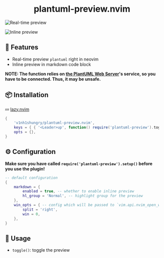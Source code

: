 <h1 align="center">plantuml-preview.nvim</h1>

![Real-time preview](https://github.com/v1nh1shungry/plantuml-preview.nvim/assets/98312435/8ccba7c2-90ac-4d7c-8434-04b44abb2960)

![Inline preview](https://github.com/v1nh1shungry/plantuml-preview.nvim/assets/98312435/f7d9ca0e-4676-4d88-8ac2-128ccbb7de65)

## 🎉 Features

* Real-time preview `plantuml` right in neovim
* Inline preview in markdown code block

**NOTE: The function relies on [the PlantUML Web Server](https://www.plantuml.com/plantuml/uml/SyfFKj2rKt3CoKnELR1Io4ZDoSa70000)'s
service, so you have to be connected. Thus, it may be unsafe.**

## 📦 Installation

💤 [lazy.nvim](https://github.com/folke/lazy.nvim)

```lua
{
    'v1nh1shungry/plantuml-preview.nvim',
    keys = { { '<Leader>up', function() require('plantuml-preview').toggle() end }, desc = 'Preview plantuml' },
    opts = {},
}
```

## ⚙️ Configuration

**Make sure you have called `require('plantuml-preview').setup()` before you use the plugin!**

```lua
-- default configuration
{
    markdown = {
        enabled = true, -- whether to enable inline preview
        hl_group = 'Normal', -- highlight group for the preview
    },
    win_opts = { -- config which will be passed to `vim.api.nvim_open_win`
        split = 'right',
        win = 0,
    },
}
```

## 🚀 Usage

* `toggle()`: toggle the preview
